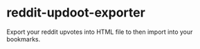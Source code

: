 # reddit-updoot-exporter
Export your reddit upvotes into HTML file to then import into your bookmarks.
